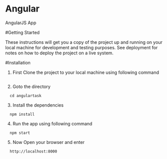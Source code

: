 # Angular

AngularJS App

#Getting Started

These instructions will get you a copy of the project up and running on your local machine for development and testing purposes. See deployment for notes on how to deploy the project on a live system.

#Installation

  1. First Clone the project to your local machine using following command

  ```    git clone https://github.com/nazmul49/AngulaJSProject.git
  ```
  2. Goto the directory

  ```
    cd angulartask
  ```
  3. Install the dependencies

  ```
    npm install
  ```

  4. Run the app using following command

  ```
    npm start
  ```
  5. Now Open your browser and enter

  ```
    http://localhost:8000
  ```
